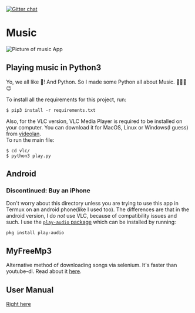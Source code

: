 [![Gitter chat](https://badges.gitter.im/gitterHQ/gitter.png)](https://gitter.im/noahbroyles/Music)

# Music
![Picture of music App](https://github.com/noahbroyles/Music/blob/master/images/music.png?raw=true)
## Playing music in Python3

Yo, we all like 🎵! And Python. So I made some Python all about Music. 🎵🎵🎵 😉

To install all the requirements for this project, run:
```
$ pip3 install -r requirements.txt
```
Also, for the VLC version, VLC Media Player is required to be installed on your computer. You can download it for MacOS, Linux or Windows(I guess) from [videolan](https://www.videolan.org/vlc/index.html).  
To run the main file:
```
$ cd vlc/
$ python3 play.py
```

## Android
### Discontinued: Buy an iPhone
Don't worry about this directory unless you are trying to use this app in Termux on an android phone(like I used too). The differences are that in the android version, I do *not* use VLC, because of compatibility issues and such. I use the [`play-audio` package](https://github.com/termux/play-audio) which can be installed by running:
```
pkg install play-audio
```

## MyFreeMp3
Alternative method of downloading songs via selenium. It's faster than youtube-dl. Read about it [here](https://github.com/noahbroyles/Music/blob/master/myFreeMp3/README.md).

## User Manual
[Right here](https://github.com/noahbroyles/Music/blob/master/user-manual.md)

